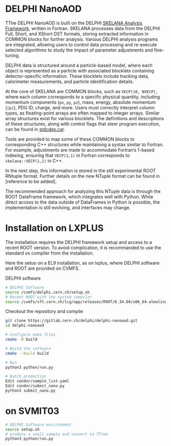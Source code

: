 # DELPHI NanoAOD

TThe DELPHI NanoAOD is built on the DELPHI [SKELANA Analysis Framework](https://opendata-qa.cern.ch/record/80502), written in Fortran. SKELANA processes data from the DELPHI Full, Short, and XShort DST formats, storing extracted information in COMMON blocks for further analysis. Various DELPHI analysis programs are integrated, allowing users to control data processing and re-execute selected algorithms to study the impact of parameter adjustments and fine-tuning.

DELPHI data is structured around a particle-based model, where each object is represented as a particle with associated blocklets containing detector-specific information. These blocklets include tracking data, calorimeter measurements, and particle identification details.

At the core of SKELANA are COMMON blocks, such as `VECP(10, NVECP)`, where each column corresponds to a specific physical quantity, including momentum components (`px`, `py`, `pz`), mass, energy, absolute momentum (`|p|`), PDG ID, charge, and more. Users must correctly interpret column types, as floating-point arrays are often mapped to integer arrays. Similar array structures exist for various blocklets. The definitions and descriptions of these structures, along with control flags that steer program execution, can be found in [stdcdes.car](http://github.com/delphi/maxi/stdcdes.car).

Tools are provided to map some of these COMMON blocks to corresponding C++ structures while maintaining a syntax similar to Fortran. For example, adjustments are made to accommodate Fortran’s 1-based indexing, ensuring that `VECP(1,1)` in Fortran corresponds to `skelana::VECP(1,1)` in C++.

In the next step, this information is stored in the still experimental ROOT RNtuple format. Further details on the new NTuple format can be found in [reference to be added].

The recommended approach for analyzing this NTuple data is through the ROOT DataFrame framework, which integrates well with Python. While direct access to the data outside of DataFrames in Python is possible, the implementation is still evolving, and interfaces may change.  


# Installation on LXPLUS

The installation requires the DELPHI framework setup and access to a recent ROOT version. To avoid complication, it is recommanded to use the standard os compiler from the installation. 

Here the setuo on a EL9 installation, as on lxplus, where DELPHI software and ROOT
are provided on CVMFS.

DELPHI software
```bash
# DELPHI Software
source /cvmfs/delphi.cern.ch/setup.sh
# Recent ROOT with the system compiler
source /cvmfs/sft.cern.ch/lcg/app/releases/ROOT/6.34.04/x86_64-almalinux9.5-gcc115-opt/bin/thisroot.sh
```

Checkout the repository and compile

```bash
git clone https://gitlab.cern.ch/delphi/delphi-nanoaod.git
cd delphi-nanoaod

# Configure make files
cmake -B build

# Build the software
cmake --build build

# Run
python3 python/run.py

# Batch production
Edit condor/sample_list.yaml
Edit condor/submit_nano.py
python3 submit_nano.py
```

# on SVMIT03

```bash
# DELPHI Software environment
source setup.sh
# produce a small sample and convert to TTree
python3 python/run.py
```
